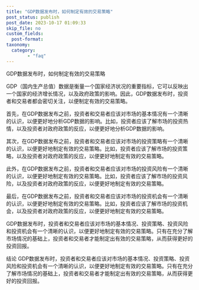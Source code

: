 ```yaml
---
title: "GDP数据发布时，如何制定有效的交易策略"
post_status: publish
post_date: 2023-10-17 01:09:33
skip_file: no
custom_fields: 
  post-format: 
taxonomy:
  category:
        - "faq"
---
```


GDP数据发布时，如何制定有效的交易策略

GDP（国内生产总值）数据是衡量一个国家经济状况的重要指标，它可以反映出一个国家的经济增长情况，以及政府政策的影响。因此，GDP数据发布时，投资者和交易者都会密切关注，以便制定有效的交易策略。

首先，在GDP数据发布之前，投资者和交易者应该对市场的基本情况有一个清晰的认识，以便更好地分析GDP数据的影响。比如，投资者应该了解市场的投资热情，以及投资者对政府政策的反应，以便更好地分析GDP数据的影响。

其次，在GDP数据发布之前，投资者和交易者应该对市场的投资策略有一个清晰的认识，以便更好地制定有效的交易策略。比如，投资者应该了解市场的投资策略，以及投资者对政府政策的反应，以便更好地制定有效的交易策略。

此外，在GDP数据发布之前，投资者和交易者应该对市场的投资风险有一个清晰的认识，以便更好地制定有效的交易策略。比如，投资者应该了解市场的投资风险，以及投资者对政府政策的反应，以便更好地制定有效的交易策略。

最后，在GDP数据发布之前，投资者和交易者应该对市场的投资机会有一个清晰的认识，以便更好地制定有效的交易策略。比如，投资者应该了解市场的投资机会，以及投资者对政府政策的反应，以便更好地制定有效的交易策略。

GDP数据发布时，投资者和交易者应该对市场的基本情况、投资策略、投资风险和投资机会有一个清晰的认识，以便更好地制定有效的交易策略。只有在充分了解市场情况的基础上，投资者和交易者才能制定出有效的交易策略，从而获得更好的投资回报。

结论 GDP数据发布时，投资者和交易者应该对市场的基本情况、投资策略、投资风险和投资机会有一个清晰的认识，以便更好地制定有效的交易策略。只有在充分了解市场情况的基础上，投资者和交易者才能制定出有效的交易策略，从而获得更好的投资回报。
